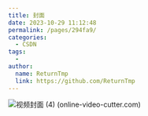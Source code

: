 ```yaml
---
title: 封面
date: 2023-10-29 11:12:48
permalink: /pages/294fa9/
categories:
  - CSDN
tags:
  - 
author: 
  name: ReturnTmp
  link: https://github.com/ReturnTmp
---
```




![视频封面 (4) (online-video-cutter.com)](https://cdn.jsdelivr.net/gh/Returntmp/blog-image@main/blog/202310291113043.gif)



